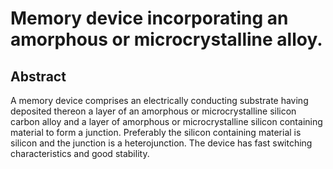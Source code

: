 # Memory device incorporating an amorphous or microcrystalline alloy.

## Abstract
A memory device comprises an electrically conducting substrate having deposited thereon a layer of an amorphous or microcrystalline silicon carbon alloy and a layer of amorphous or microcrystalline silicon containing material to form a junction. Preferably the silicon containing material is silicon and the junction is a heterojunction. The device has fast switching characteristics and good stability.